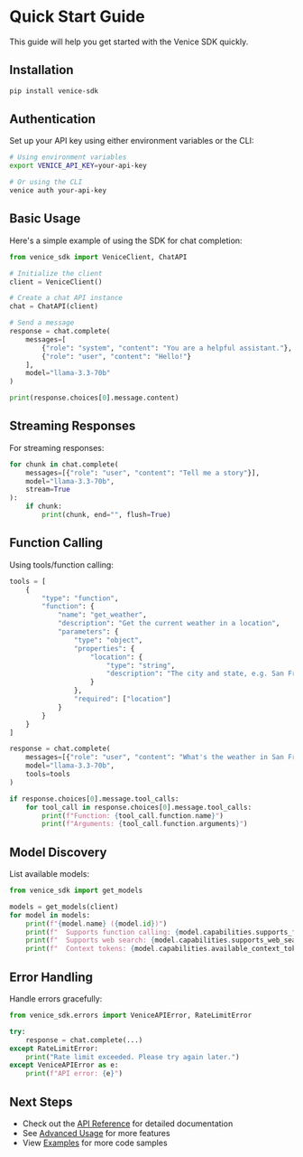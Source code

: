 # Quick Start Guide

This guide will help you get started with the Venice SDK quickly.

## Installation

```bash
pip install venice-sdk
```

## Authentication

Set up your API key using either environment variables or the CLI:

```bash
# Using environment variables
export VENICE_API_KEY=your-api-key

# Or using the CLI
venice auth your-api-key
```

## Basic Usage

Here's a simple example of using the SDK for chat completion:

```python
from venice_sdk import VeniceClient, ChatAPI

# Initialize the client
client = VeniceClient()

# Create a chat API instance
chat = ChatAPI(client)

# Send a message
response = chat.complete(
    messages=[
        {"role": "system", "content": "You are a helpful assistant."},
        {"role": "user", "content": "Hello!"}
    ],
    model="llama-3.3-70b"
)

print(response.choices[0].message.content)
```

## Streaming Responses

For streaming responses:

```python
for chunk in chat.complete(
    messages=[{"role": "user", "content": "Tell me a story"}],
    model="llama-3.3-70b",
    stream=True
):
    if chunk:
        print(chunk, end="", flush=True)
```

## Function Calling

Using tools/function calling:

```python
tools = [
    {
        "type": "function",
        "function": {
            "name": "get_weather",
            "description": "Get the current weather in a location",
            "parameters": {
                "type": "object",
                "properties": {
                    "location": {
                        "type": "string",
                        "description": "The city and state, e.g. San Francisco, CA"
                    }
                },
                "required": ["location"]
            }
        }
    }
]

response = chat.complete(
    messages=[{"role": "user", "content": "What's the weather in San Francisco?"}],
    model="llama-3.3-70b",
    tools=tools
)

if response.choices[0].message.tool_calls:
    for tool_call in response.choices[0].message.tool_calls:
        print(f"Function: {tool_call.function.name}")
        print(f"Arguments: {tool_call.function.arguments}")
```

## Model Discovery

List available models:

```python
from venice_sdk import get_models

models = get_models(client)
for model in models:
    print(f"{model.name} ({model.id})")
    print(f"  Supports function calling: {model.capabilities.supports_function_calling}")
    print(f"  Supports web search: {model.capabilities.supports_web_search}")
    print(f"  Context tokens: {model.capabilities.available_context_tokens}")
```

## Error Handling

Handle errors gracefully:

```python
from venice_sdk.errors import VeniceAPIError, RateLimitError

try:
    response = chat.complete(...)
except RateLimitError:
    print("Rate limit exceeded. Please try again later.")
except VeniceAPIError as e:
    print(f"API error: {e}")
```

## Next Steps

- Check out the [API Reference](api/client.md) for detailed documentation
- See [Advanced Usage](advanced/streaming.md) for more features
- View [Examples](https://github.com/yourusername/venice-sdk/tree/main/examples) for more code samples 